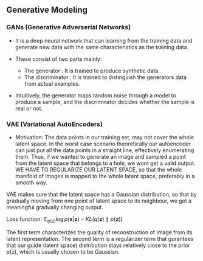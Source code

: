 ## Generative Modeling

### GANs (Generative Adverserial Networks)

- It is a deep neural network that can learning from the training data and generate new data with the same characteristics as the training data.
- These consist of two parts mainly:
    - The generator : It is trained to produce synthetic data.
    - The discriminator : It is trained to distinguish the generators data from actual examples.

- Intuitively, the generator maps random noise through a model to produce a sample, and the discriminator decides whether the sample is real or not.

### VAE (Variational AutoEncoders)

- Motivation: The data points in our training set, may not cover the whole latent space. In the worst case scenario theoretically our autoencoder can just put all the data points in a straight line, effectively enumerating them.
Thus, if we wanted to generate an image and sampled a point from the latent space that belongs to a hole, we wont get a valid output. WE HAVE TO REGULARIZE OUR LATENT SPACE, so that the whole manifold of images is mapped to the whole latent space, preferably in a smooth way.

VAE makes sure that the latent space has a Gaussian distribution, so that by gradually moving from one point of latent space to its neighbour, we get a meaningful gradually changing output.

Loss function: $\mathbb{E}_{q(z)} \log p(\mathbf{x} | \mathbf{z}) - KL(q(\mathbf{z}) \parallel p(\mathbf{z}))$

The first term characterizes the quality of reconstruction of image from its latent representation. The second term is a regularizer term that gurantees that our guide (latent space) distribution stays relatively close to the prior p(z), which is usually chosen to be Gaussian.

